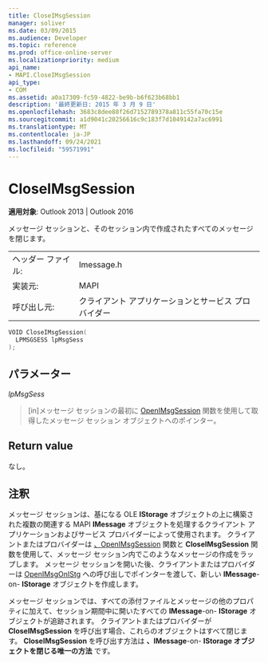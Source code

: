 ```yaml
---
title: CloseIMsgSession
manager: soliver
ms.date: 03/09/2015
ms.audience: Developer
ms.topic: reference
ms.prod: office-online-server
ms.localizationpriority: medium
api_name:
- MAPI.CloseIMsgSession
api_type:
- COM
ms.assetid: a0a17309-fc59-4822-be9b-b6f623b68bb1
description: '最終更新日: 2015 年 3 月 9 日'
ms.openlocfilehash: 3683c8dee88f26d7152789378a811c55fa70c15e
ms.sourcegitcommit: a1d9041c20256616c9c183f7d1049142a7ac6991
ms.translationtype: MT
ms.contentlocale: ja-JP
ms.lasthandoff: 09/24/2021
ms.locfileid: "59571991"
---
```

# <a name="closeimsgsession"></a>CloseIMsgSession

  
  
**適用対象**: Outlook 2013 | Outlook 2016 
  
メッセージ セッションと、そのセッション内で作成されたすべてのメッセージを閉じます。 
  
|||
|:-----|:-----|
|ヘッダー ファイル:  <br/> |Imessage.h  <br/> |
|実装元:  <br/> |MAPI  <br/> |
|呼び出し元:  <br/> |クライアント アプリケーションとサービス プロバイダー  <br/> |
   
```cpp
VOID CloseIMsgSession(
  LPMSGSESS lpMsgSess
);
```

## <a name="parameters"></a>パラメーター

 _lpMsgSess_
  
> [in]メッセージ セッションの最初に [OpenIMsgSession](openimsgsession.md) 関数を使用して取得したメッセージ セッション オブジェクトへのポインター。 
    
## <a name="return-value"></a>Return value

なし。
  
## <a name="remarks"></a>注釈

メッセージ セッションは、基になる OLE **IStorage** オブジェクトの上に構築された複数の関連する MAPI **IMessage** オブジェクトを処理するクライアント アプリケーションおよびサービス プロバイダーによって使用されます。 クライアントまたはプロバイダーは [、OpenIMsgSession](openimsgsession.md) 関数と **CloseIMsgSession** 関数を使用して、メッセージ セッション内でこのようなメッセージの作成をラップします。 メッセージ セッションを開いた後、クライアントまたはプロバイダーは [OpenIMsgOnIStg](openimsgonistg.md) への呼び出しでポインターを渡して、新しい **IMessage**-on- **IStorage** オブジェクトを作成します。 
  
メッセージ セッションでは、すべての添付ファイルとメッセージの他のプロパティに加えて、セッション期間中に開いたすべての **IMessage**-on- **IStorage** オブジェクトが追跡されます。 クライアントまたはプロバイダーが **CloseIMsgSession** を呼び出す場合、これらのオブジェクトはすべて閉じます。 **CloseIMsgSession** を呼び出す方法は **、IMessage**-on- **IStorage オブジェクトを閉じる唯一の方法** です。 
  

